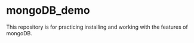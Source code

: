 # mongoDB_demo
This repository is for practicing installing and working with the features of mongoDB.

